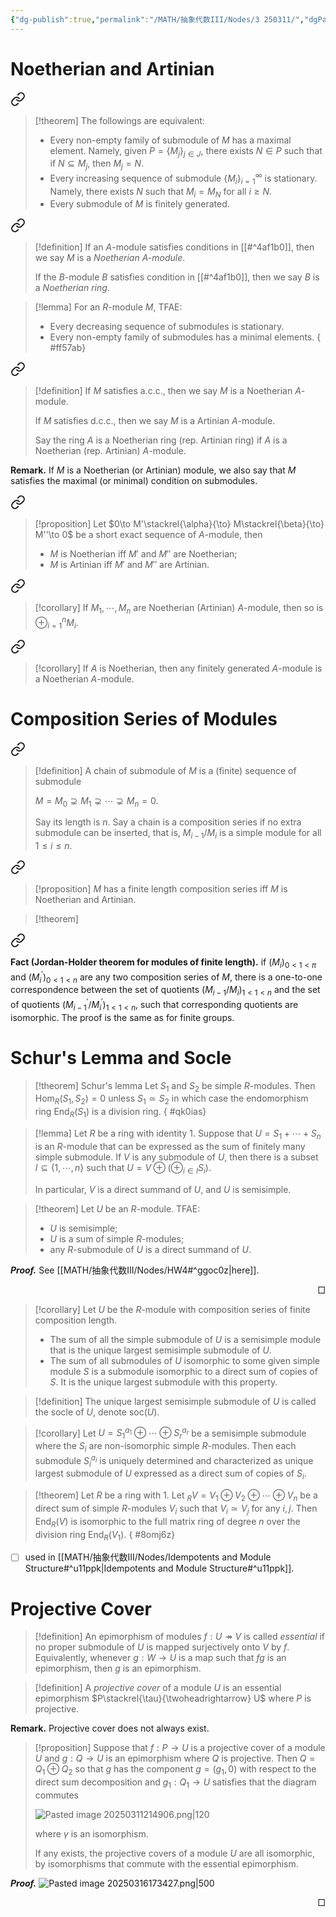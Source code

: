 ```yaml
---
{"dg-publish":true,"permalink":"/MATH/抽象代数III/Nodes/3 250311/","dgPassFrontmatter":true}
---
```



# Noetherian and Artinian


<div class="transclusion internal-embed is-loaded"><a class="markdown-embed-link" href="/MATH/抽象代数II/Nodes/2.3 Noetherian Rings and Modules/#4af1b0" aria-label="Open link"><svg xmlns="http://www.w3.org/2000/svg" width="24" height="24" viewBox="0 0 24 24" fill="none" stroke="currentColor" stroke-width="2" stroke-linecap="round" stroke-linejoin="round" class="svg-icon lucide-link"><path d="M10 13a5 5 0 0 0 7.54.54l3-3a5 5 0 0 0-7.07-7.07l-1.72 1.71"></path><path d="M14 11a5 5 0 0 0-7.54-.54l-3 3a5 5 0 0 0 7.07 7.07l1.71-1.71"></path></svg></a><div class="markdown-embed">



> [!theorem]
> The followings are equivalent:
> - Every non-empty family of submodule of $M$ has a maximal element. Namely, given $P=\{M_j\}_{j\in J}$, there exists $N\in P$ such that if $N\subseteq M_j$, then $M_j=N$.
> - Every increasing sequence of submodule $\{M_i\}_{i=1}^\infty$ is stationary. Namely, there exists $N$ such that $M_i=M_N$ for all $i\geqslant N$.
> - Every submodule of $M$ is finitely generated. 

</div></div>



<div class="transclusion internal-embed is-loaded"><a class="markdown-embed-link" href="/MATH/抽象代数II/Nodes/2.3 Noetherian Rings and Modules/#4marty" aria-label="Open link"><svg xmlns="http://www.w3.org/2000/svg" width="24" height="24" viewBox="0 0 24 24" fill="none" stroke="currentColor" stroke-width="2" stroke-linecap="round" stroke-linejoin="round" class="svg-icon lucide-link"><path d="M10 13a5 5 0 0 0 7.54.54l3-3a5 5 0 0 0-7.07-7.07l-1.72 1.71"></path><path d="M14 11a5 5 0 0 0-7.54-.54l-3 3a5 5 0 0 0 7.07 7.07l1.71-1.71"></path></svg></a><div class="markdown-embed">



> [!definition]
> If an $A$-module satisfies conditions in [[#^4af1b0]], then we say $M$ is a *Noetherian $A$-module*.
> 
> If the $B$-module $B$ satisfies condition in [[#^4af1b0]], then we say $B$ is a *Noetherian ring*. 

</div></div>


> [!lemma]
> For an $R$-module $M$, TFAE:
> - Every decreasing sequence of submodules is stationary.
> - Every non-empty family of submodules has a minimal elements.
{ #ff57ab}



<div class="transclusion internal-embed is-loaded"><a class="markdown-embed-link" href="/MATH/交换代数/Nodes/6 Chain Condition/#4rx4bc" aria-label="Open link"><svg xmlns="http://www.w3.org/2000/svg" width="24" height="24" viewBox="0 0 24 24" fill="none" stroke="currentColor" stroke-width="2" stroke-linecap="round" stroke-linejoin="round" class="svg-icon lucide-link"><path d="M10 13a5 5 0 0 0 7.54.54l3-3a5 5 0 0 0-7.07-7.07l-1.72 1.71"></path><path d="M14 11a5 5 0 0 0-7.54-.54l-3 3a5 5 0 0 0 7.07 7.07l1.71-1.71"></path></svg></a><div class="markdown-embed">



> [!definition]
> If $M$ satisfies a.c.c., then we say $M$ is a Noetherian $A$-module. 
> 
> If $M$ satisfies d.c.c., then we say $M$ is a Artinian $A$-module. 
> 
> Say the ring $A$ is a Noetherian ring (rep. Artinian ring) if $A$ is a Noetherian (rep. Artinian) $A$-module. 

</div></div>

 
 **Remark.** If $M$ is a Noetherian (or Artinian) module, we also say that $M$ satisfies the maximal (or minimal) condition on submodules. 


<div class="transclusion internal-embed is-loaded"><a class="markdown-embed-link" href="/MATH/交换代数/Nodes/6 Chain Condition/#a5f817" aria-label="Open link"><svg xmlns="http://www.w3.org/2000/svg" width="24" height="24" viewBox="0 0 24 24" fill="none" stroke="currentColor" stroke-width="2" stroke-linecap="round" stroke-linejoin="round" class="svg-icon lucide-link"><path d="M10 13a5 5 0 0 0 7.54.54l3-3a5 5 0 0 0-7.07-7.07l-1.72 1.71"></path><path d="M14 11a5 5 0 0 0-7.54-.54l-3 3a5 5 0 0 0 7.07 7.07l1.71-1.71"></path></svg></a><div class="markdown-embed">



> [!proposition]
> Let $0\to M'\stackrel{\alpha}{\to} M\stackrel{\beta}{\to} M''\to 0$ be a short exact sequence of $A$-module, then
> - $M$ is Noetherian iff $M'$ and $M''$ are Noetherian;
> - $M$ is Artinian iff $M'$ and $M''$ are Artinian. 

</div></div>



<div class="transclusion internal-embed is-loaded"><a class="markdown-embed-link" href="/MATH/交换代数/Nodes/6 Chain Condition/#d9cko3" aria-label="Open link"><svg xmlns="http://www.w3.org/2000/svg" width="24" height="24" viewBox="0 0 24 24" fill="none" stroke="currentColor" stroke-width="2" stroke-linecap="round" stroke-linejoin="round" class="svg-icon lucide-link"><path d="M10 13a5 5 0 0 0 7.54.54l3-3a5 5 0 0 0-7.07-7.07l-1.72 1.71"></path><path d="M14 11a5 5 0 0 0-7.54-.54l-3 3a5 5 0 0 0 7.07 7.07l1.71-1.71"></path></svg></a><div class="markdown-embed">



> [!corollary]
> If $M_1,\cdots,M_n$ are Noetherian (Artinian) $A$-module, then so is $\oplus_{i=1}^n M_i$.  

</div></div>



<div class="transclusion internal-embed is-loaded"><a class="markdown-embed-link" href="/MATH/抽象代数II/Nodes/2.3 Noetherian Rings and Modules/#gmjk45" aria-label="Open link"><svg xmlns="http://www.w3.org/2000/svg" width="24" height="24" viewBox="0 0 24 24" fill="none" stroke="currentColor" stroke-width="2" stroke-linecap="round" stroke-linejoin="round" class="svg-icon lucide-link"><path d="M10 13a5 5 0 0 0 7.54.54l3-3a5 5 0 0 0-7.07-7.07l-1.72 1.71"></path><path d="M14 11a5 5 0 0 0-7.54-.54l-3 3a5 5 0 0 0 7.07 7.07l1.71-1.71"></path></svg></a><div class="markdown-embed">



> [!corollary]
> If $A$ is Noetherian, then any finitely generated $A$-module is a Noetherian $A$-module. 

</div></div>


# Composition Series of Modules


<div class="transclusion internal-embed is-loaded"><a class="markdown-embed-link" href="/MATH/交换代数/Nodes/6 Chain Condition/#kwo32n" aria-label="Open link"><svg xmlns="http://www.w3.org/2000/svg" width="24" height="24" viewBox="0 0 24 24" fill="none" stroke="currentColor" stroke-width="2" stroke-linecap="round" stroke-linejoin="round" class="svg-icon lucide-link"><path d="M10 13a5 5 0 0 0 7.54.54l3-3a5 5 0 0 0-7.07-7.07l-1.72 1.71"></path><path d="M14 11a5 5 0 0 0-7.54-.54l-3 3a5 5 0 0 0 7.07 7.07l1.71-1.71"></path></svg></a><div class="markdown-embed">



> [!definition]
> A chain of submodule of $M$ is a (finite) sequence of submodule 
> 
> $M=M_0\supsetneq M_1\supsetneq \cdots\supsetneq M_n=0.$
> 
> Say its length is $n$. Say a chain is a composition series if no extra submodule can be inserted, that is, $M_{i-1}/M_i$ is a simple module for all $1\leqslant i\leqslant n$. 

</div></div>



<div class="transclusion internal-embed is-loaded"><a class="markdown-embed-link" href="/MATH/交换代数/Nodes/6 Chain Condition/#a89d3d" aria-label="Open link"><svg xmlns="http://www.w3.org/2000/svg" width="24" height="24" viewBox="0 0 24 24" fill="none" stroke="currentColor" stroke-width="2" stroke-linecap="round" stroke-linejoin="round" class="svg-icon lucide-link"><path d="M10 13a5 5 0 0 0 7.54.54l3-3a5 5 0 0 0-7.07-7.07l-1.72 1.71"></path><path d="M14 11a5 5 0 0 0-7.54-.54l-3 3a5 5 0 0 0 7.07 7.07l1.71-1.71"></path></svg></a><div class="markdown-embed">



> [!proposition]
> $M$ has a finite length composition series iff $M$ is Noetherian and Artinian. 

</div></div>


> [!theorem]
> 
<div class="transclusion internal-embed is-loaded"><a class="markdown-embed-link" href="/MATH/交换代数/Nodes/6 Chain Condition/#yj9lim" aria-label="Open link"><svg xmlns="http://www.w3.org/2000/svg" width="24" height="24" viewBox="0 0 24 24" fill="none" stroke="currentColor" stroke-width="2" stroke-linecap="round" stroke-linejoin="round" class="svg-icon lucide-link"><path d="M10 13a5 5 0 0 0 7.54.54l3-3a5 5 0 0 0-7.07-7.07l-1.72 1.71"></path><path d="M14 11a5 5 0 0 0-7.54-.54l-3 3a5 5 0 0 0 7.07 7.07l1.71-1.71"></path></svg></a><div class="markdown-embed">



 **Fact (Jordan-Holder theorem for modules of finite length).** if $\left(M_i\right)_{0<1<\pi}$ and $\left(M_i^{\prime}\right)_{0<1<n}$ are any two composition series of $M$, there is a one-to-one correspondence between the set of quotients $\left(M_{i-1} / M_i\right)_{1<1<n}$ and the set of quotients $\left(M_{i-1}^{\prime} / M_i^{\prime}\right)_{1<1<n}$, such that corresponding quotients are isomorphic. The proof is the same as for finite groups. 

</div></div>


# Schur's Lemma and Socle

> [!theorem] Schur's lemma
> Let $S_1$ and $S_2$ be simple $R$-modules. Then $\mathrm{Hom}_R(S_1,S_2)=0$ unless $S_1\simeq S_2$ in which case the endomorphism ring $\mathrm{End}_R(S_1)$ is a division ring. 
{ #qk0ias}


> [!lemma]
> Let $R$ be a ring with identity $1$. Suppose that $U=S_1+\cdots+S_n$ is an $R$-module that can be expressed as the sum of finitely many simple submodule. If $V$ is any submodule of $U$, then there is a subset $I\subseteq\{1,\cdots,n\}$ such that $U=V\oplus (\oplus_{i\in I}S_i)$. 
> 
> In particular, $V$ is a direct summand of $U$, and $U$ is semisimple.

> [!theorem]
> Let $U$ be an $R$-module. TFAE:
> - $U$ is semisimple;
> - $U$ is a sum of simple $R$-modules;
> - any $R$-submodule of $U$ is a direct summand of $U$. 

**_Proof._**
See [[MATH/抽象代数III/Nodes/HW4#^ggoc0z\|here]].
<p align="right">□</p>

> [!corollary]
> Let $U$ be the $R$-module with composition series of finite composition length. 
> - The sum of all the simple submodule of $U$ is a semisimple module that is the unique largest semisimple submodule of $U$. 
> - The sum of all submodules of $U$ isomorphic to some given simple module $S$ is a submodule isomorphic to a direct sum of copies of $S$. It is the unique largest submodule with this property. 

> [!definition]
> The unique largest semisimple submodule of $U$ is called the socle of $U$, denote $\mathrm{soc}(U)$. 

> [!corollary]
> Let $U=S_1^{a_1}\oplus\cdots\oplus S_r^{a_r}$ be a semisimple submodule where the $S_i$ are non-isomorphic simple $R$-modules. Then each submodule $S_i^{a_i}$ is uniquely determined and characterized as unique largest submodule of $U$ expressed as a direct sum of copies of $S_i$. 

> [!theorem]
> Let $R$ be a ring with $1$. Let ${}_RV=V_1\oplus V_2\oplus\cdots\oplus V_n$ be a direct sum of simple $R$-modules $V_i$ such that $V_i\simeq V_j$ for any $i,j$. Then $\mathrm{End}_R(V)$ is isomorphic to the full matrix ring of degree $n$ over the division ring $\mathrm{End}_R(V_1)$. 
{ #8omj6z}


- [ ] used in [[MATH/抽象代数III/Nodes/Idempotents and Module Structure#^u11ppk\|Idempotents and Module Structure#^u11ppk]].
# Projective Cover

> [!definition]
> An epimorphism of modules $f:U\twoheadrightarrow V$ is called *essential* if no proper submodule of $U$ is mapped surjectively onto $V$ by $f$. Equivalently, whenever $g:W\to U$ is a map such that $fg$ is an epimorphism, then $g$ is an epimorphism. 

> [!definition]
> A *projective cover* of a module $U$ is an essential epimorphism $P\stackrel{\tau}{\twoheadrightarrow} U$ where $P$ is projective. 

**Remark.** Projective cover does not always exist.

> [!proposition]
> Suppose that $f:P\to U$ is a projective cover of a module $U$ and $g:Q\to U$ is an epimorphism where $Q$ is projective. Then $Q=Q_1\oplus Q_2$ so that $g$ has the component $g=(g_1,0)$ with respect to the direct sum decomposition and $g_1:Q_1\to U$ satisfies that the diagram commutes
> 
> ![Pasted image 20250311214906.png|120](/img/user/%E9%99%84%E4%BB%B6/Pasted%20image%2020250311214906.png)
> 
> where $\gamma$ is an isomorphism. 
> 
> If any exists, the projective covers of a module $U$ are all isomorphic, by isomorphisms that commute with the essential epimorphism.

**_Proof._**
![Pasted image 20250316173427.png|500](/img/user/%E9%99%84%E4%BB%B6/Pasted%20image%2020250316173427.png)
<p align="right">□</p>